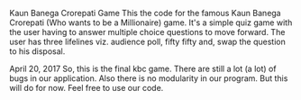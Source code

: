 Kaun Banega Crorepati Game
This the code for the famous Kaun Banega Crorepati (Who wants to be a Millionaire) game.
It's a simple quiz game with the user having to answer multiple choice questions to move forward.
The user has three lifelines viz. audience poll, fifty fifty and, swap the question to his disposal.

April 20, 2017
So, this is the final kbc game.
There are still a lot (a lot) of bugs in our application.
Also there is no modularity in our program.
But this will do for now.
Feel free to use our code.
